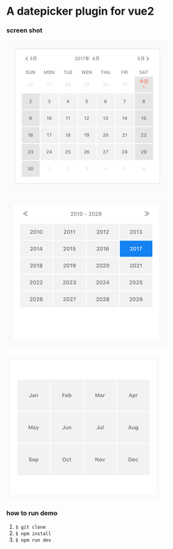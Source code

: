 # A datepicker plugin for vue2


### screen shot

![shot1](./src/assets/shot1.png)

![shot2](./src/assets/shot2.png)

![shot3](./src/assets/shot3.png)


### how to run demo

1. `$ git clone`
2. `$ npm install`
3. `$ npm run dev`
